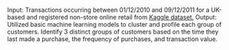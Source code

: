 Input: Transactions occurring between 01/12/2010 and 09/12/2011 for a UK-based and registered non-store online retail from [Kaggle dataset.](https://www.kaggle.com/datasets/ulrikthygepedersen/online-retail-dataset/data)
Output: Utilized basic machine learning models to cluster and profile each group of customers. Identify 3 distinct groups of customers based on the time they last made a purchase, the frequency of purchases, and transaction value.
